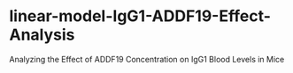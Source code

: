 # linear-model-IgG1-ADDF19-Effect-Analysis
Analyzing the Effect of ADDF19 Concentration on IgG1 Blood Levels in Mice
